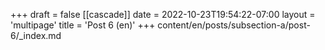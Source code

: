 +++
draft = false
[[cascade]]
date = 2022-10-23T19:54:22-07:00
layout = 'multipage'
title = 'Post 6 (en)'
+++
content/en/posts/subsection-a/post-6/_index.md
